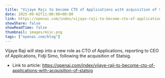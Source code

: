 ```yaml
---
title: "Vijaye Raji to become CTO of Applications with acquisition of Statsig"
date: 2025-09-02T11:00:00+00:00
link: https://openai.com/index/vijaye-raji-to-become-cto-of-applications-with-acquisition-of-statsig
showShare: false
showReadTime: false
thumbnail: images/misc.png
tags: ["openai.com/blog"]
---
```

Vijaye Raji will step into a new role as CTO of Applications, reporting to CEO of Applications, Fidji Simo, following the acquisition of Statsig.

- Link to article: https://openai.com/index/vijaye-raji-to-become-cto-of-applications-with-acquisition-of-statsig